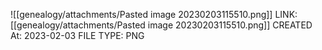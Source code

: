 ![[genealogy/attachments/Pasted image 20230203115510.png]]
LINK: [[genealogy/attachments/Pasted image 20230203115510.png]]
CREATED At: 2023-02-03
FILE TYPE: PNG

